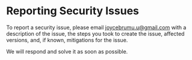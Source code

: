 # Reporting Security Issues

To report a security issue, please email
[joycebrumu.u@gmail.com](mailto:joycebrumu.u@gmail.com)
with a description of the issue, the steps you took to create the issue,
affected versions, and, if known, mitigations for the issue.

We will respond and solve it as soon as possible.
